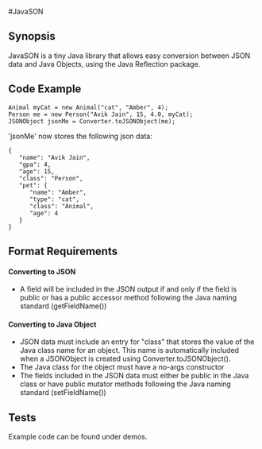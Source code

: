 #JavaSON

## Synopsis

JavaSON is a tiny Java library that allows easy conversion between JSON data and Java Objects,
using the Java Reflection package.

## Code Example
	Animal myCat = new Animal("cat", "Amber", 4);
	Person me = new Person("Avik Jain", 15, 4.0, myCat);	
	JSONObject jsonMe = Converter.toJSONObject(me);

'jsonMe' now stores the following json data:

	{
	   "name": "Avik Jain",
	   "gpa": 4,
	   "age": 15,
	   "class": "Person",
	   "pet": {
	      "name": "Amber",
	      "type": "cat",
	      "class": "Animal",
	      "age": 4
	   }
	}
	
## Format Requirements

#### Converting to JSON

* A field will be included in the JSON output if and only if the field is public or has a public accessor method following the Java naming standard (getFieldName())

#### Converting to Java Object

* JSON data must include an entry for "class" that stores the value of the Java class name for an object. This name is automatically included when a JSONObject is created using Converter.toJSONObject().
* The Java class for the object must have a no-args constructor
* The fields included in the JSON data must either be public in the Java class or have public mutator methods following the Java naming standard (setFieldName())



## Tests

Example code can be found under demos.